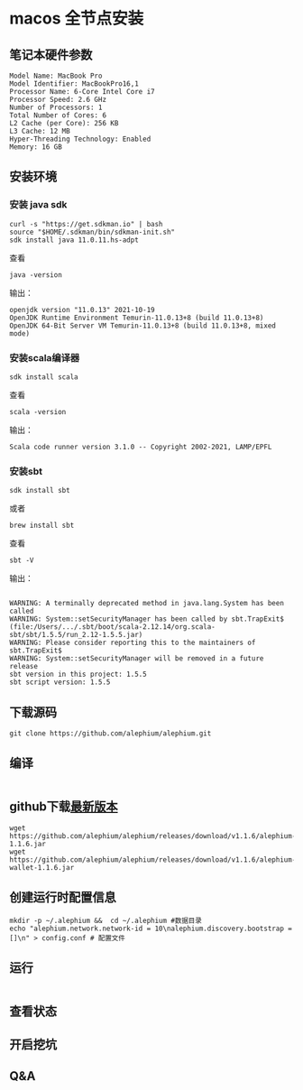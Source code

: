 # macos 全节点安装

## 笔记本硬件参数

```shell
Model Name: MacBook Pro
Model Identifier: MacBookPro16,1
Processor Name: 6-Core Intel Core i7
Processor Speed: 2.6 GHz
Number of Processors: 1
Total Number of Cores: 6
L2 Cache (per Core): 256 KB
L3 Cache: 12 MB
Hyper-Threading Technology: Enabled
Memory: 16 GB
```

## 安装环境

### 安装 java sdk 
```shell
curl -s "https://get.sdkman.io" | bash
source "$HOME/.sdkman/bin/sdkman-init.sh"
sdk install java 11.0.11.hs-adpt
```

查看
```shell
java -version 
```
输出：
```shell
openjdk version "11.0.13" 2021-10-19
OpenJDK Runtime Environment Temurin-11.0.13+8 (build 11.0.13+8)
OpenJDK 64-Bit Server VM Temurin-11.0.13+8 (build 11.0.13+8, mixed mode)

```

### 安装scala编译器
```shell
sdk install scala
```
查看
```shell
scala -version 
```
输出：
```                                                                                                                 
Scala code runner version 3.1.0 -- Copyright 2002-2021, LAMP/EPFL
```


### 安装sbt
```shell
sdk install sbt 
```
或者
```shell
brew install sbt
```

查看
```shell
sbt -V 
```
输出：
```shell

WARNING: A terminally deprecated method in java.lang.System has been called
WARNING: System::setSecurityManager has been called by sbt.TrapExit$ (file:/Users/.../.sbt/boot/scala-2.12.14/org.scala-sbt/sbt/1.5.5/run_2.12-1.5.5.jar)
WARNING: Please consider reporting this to the maintainers of sbt.TrapExit$
WARNING: System::setSecurityManager will be removed in a future release
sbt version in this project: 1.5.5
sbt script version: 1.5.5

```
### 

## 下载源码
```shell
git clone https://github.com/alephium/alephium.git
```

## 编译
```shell

```

## github下载[最新版本](https://github.com/alephium/alephium/releases)
```shell
wget https://github.com/alephium/alephium/releases/download/v1.1.6/alephium-1.1.6.jar
wget https://github.com/alephium/alephium/releases/download/v1.1.6/alephium-wallet-1.1.6.jar
```

## 创建运行时配置信息
```shell
mkdir -p ~/.alephium &&  cd ~/.alephium #数据目录
echo "alephium.network.network-id = 10\nalephium.discovery.bootstrap = []\n" > config.conf # 配置文件
```

## 运行
```shell

```

## 查看状态

## 开启挖坑

## 


## Q&A


